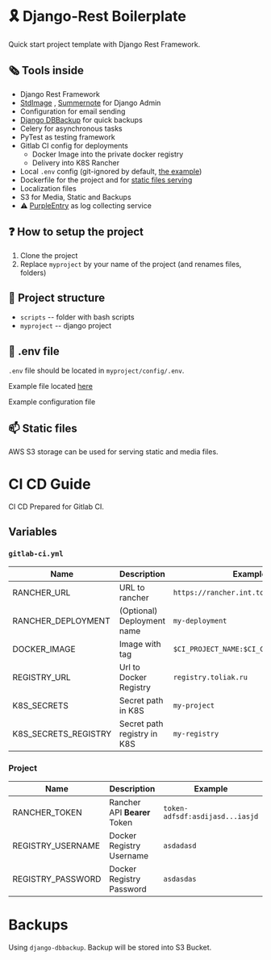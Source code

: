 # 🎗 Django-Rest Boilerplate

Quick start project template with Django Rest Framework.

## 🗞️ Tools inside

* Django Rest Framework
* [StdImage](https://github.com/codingjoe/django-stdimage)
  , [Summernote](https://github.com/summernote/django-summernote) for Django
  Admin
* Configuration for email sending
* [Django DBBackup](https://django-dbbackup.readthedocs.io/en/master/index.html) for quick
  backups
* Celery for asynchronous tasks
* PyTest as testing framework
* Gitlab CI config for deployments
  - Docker Image into the private docker registry
  - Delivery into K8S Rancher
* Local `.env` config (git-ignored by default, [the example](#-env-file))
* Dockerfile for the project and
  for [static files serving](#-dockerfile--static-files)
* Localization files
* S3 for Media, Static and Backups
* ⚠ [PurpleEntry](https://pe.toliak.ru/) as log collecting service

## ❓ How to setup the project

1. Clone the project
2. Replace `myproject` by your name of the project (and renames files, folders)

## 📑 Project structure

* `scripts` -- folder with bash scripts
* `myproject` -- django project

## 📄 .env file

`.env` file should be located in `myproject/config/.env`.

Example file located [here](myproject/config/.env.sample)

Example configuration file

## 📫 Static files

AWS S3 storage can be used for serving static and media files.

# CI CD Guide

CI CD Prepared for Gitlab CI.

## Variables

### `gitlab-ci.yml`

|Name|Description|Example|
|---|---|---|
|RANCHER_URL|URL to rancher|`https://rancher.int.toliak.ru`|
|RANCHER_DEPLOYMENT|(Optional) Deployment name|`my-deployment`|
|DOCKER_IMAGE|Image with tag|`$CI_PROJECT_NAME:$CI_COMMIT_SHORT_SHA`|
|REGISTRY_URL|Url to Docker Registry|`registry.toliak.ru`|
|K8S_SECRETS|Secret path in K8S|`my-project`|
|K8S_SECRETS_REGISTRY|Secret path registry in K8S|`my-registry`|

### Project 

|Name|Description|Example|
|---|---|---|
|RANCHER_TOKEN|Rancher API **Bearer** Token|`token-adfsdf:asdijasd...iasjd`|
|REGISTRY_USERNAME|Docker Registry Username|`asdadasd`|
|REGISTRY_PASSWORD|Docker Registry Password|`asdasdas`|

# Backups

Using `django-dbbackup`.
Backup will be stored into S3 Bucket.
